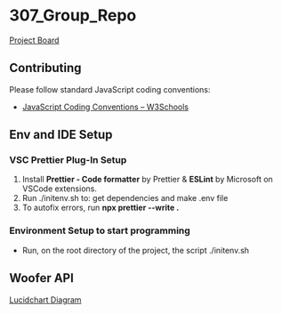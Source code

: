 # 307_Group_Repo

[Project Board](https://github.com/users/ainsleyward/projects/1)

## Contributing

Please follow standard JavaScript coding conventions:

- [JavaScript Coding Conventions – W3Schools](https://www.w3schools.com/js/js_conventions.asp)

## Env and IDE Setup

### VSC Prettier Plug-In Setup

1. Install **Prettier - Code formatter** by Prettier & **ESLint** by Microsoft on VSCode extensions.
2. Run ./initenv.sh to: get dependencies and make .env file
3. To autofix errors, run **npx prettier --write .**

### Environment Setup to start programming

- Run, on the root directory of the project, the script ./initenv.sh

## Woofer API

[Lucidchart Diagram](https://lucid.app/lucidchart/e520feb5-0120-464d-a370-7f7286b0e6d3/edit?viewport_loc=88%2C-225%2C441%2C871%2C0_0&invitationId=inv_9651b60a-3364-43ad-929a-471e51b4ee7e)
